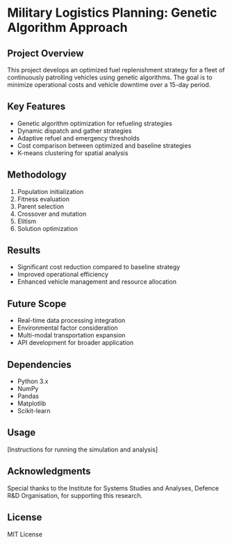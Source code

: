 # Military Logistics Planning: Genetic Algorithm Approach

## Project Overview

This project develops an optimized fuel replenishment strategy for a fleet of continuously patrolling vehicles using genetic algorithms. The goal is to minimize operational costs and vehicle downtime over a 15-day period.

## Key Features

- Genetic algorithm optimization for refueling strategies
- Dynamic dispatch and gather strategies
- Adaptive refuel and emergency thresholds
- Cost comparison between optimized and baseline strategies
- K-means clustering for spatial analysis

## Methodology

1. Population initialization
2. Fitness evaluation
3. Parent selection
4. Crossover and mutation
5. Elitism
6. Solution optimization

## Results

- Significant cost reduction compared to baseline strategy
- Improved operational efficiency
- Enhanced vehicle management and resource allocation

## Future Scope

- Real-time data processing integration
- Environmental factor consideration
- Multi-modal transportation expansion
- API development for broader application

## Dependencies

- Python 3.x
- NumPy
- Pandas
- Matplotlib
- Scikit-learn

## Usage

[Instructions for running the simulation and analysis]


## Acknowledgments

Special thanks to the Institute for Systems Studies and Analyses, Defence R&D Organisation, for supporting this research.

## License

MIT License
